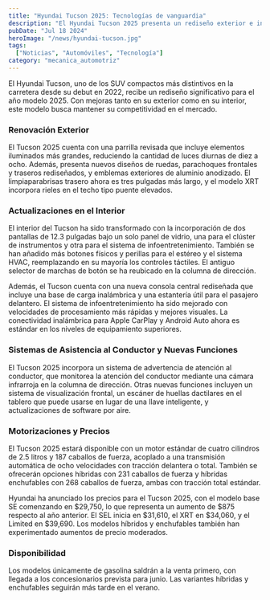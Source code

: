 ```yaml
---
title: "Hyundai Tucson 2025: Tecnologías de vanguardia"
description: "El Hyundai Tucson 2025 presenta un rediseño exterior e interior, con nuevas tecnologías y un precio inicial competitivo."
pubDate: "Jul 18 2024"
heroImage: "/news/hyundai-tucson.jpg"
tags:
  ["Noticias", "Automóviles", "Tecnología"]
category: "mecanica_automotriz"
---
```


El Hyundai Tucson, uno de los SUV compactos más distintivos en la carretera desde su debut en 2022, recibe un rediseño significativo para el año modelo 2025. Con mejoras tanto en su exterior como en su interior, este modelo busca mantener su competitividad en el mercado.

### Renovación Exterior

El Tucson 2025 cuenta con una parrilla revisada que incluye elementos iluminados más grandes, reduciendo la cantidad de luces diurnas de diez a ocho. Además, presenta nuevos diseños de ruedas, parachoques frontales y traseros rediseñados, y emblemas exteriores de aluminio anodizado. El limpiaparabrisas trasero ahora es tres pulgadas más largo, y el modelo XRT incorpora rieles en el techo tipo puente elevados.

### Actualizaciones en el Interior

El interior del Tucson ha sido transformado con la incorporación de dos pantallas de 12.3 pulgadas bajo un solo panel de vidrio, una para el clúster de instrumentos y otra para el sistema de infoentretenimiento. También se han añadido más botones físicos y perillas para el estéreo y el sistema HVAC, reemplazando en su mayoría los controles táctiles. El antiguo selector de marchas de botón se ha reubicado en la columna de dirección. 

Además, el Tucson cuenta con una nueva consola central rediseñada que incluye una base de carga inalámbrica y una estantería útil para el pasajero delantero. El sistema de infoentretenimiento ha sido mejorado con velocidades de procesamiento más rápidas y mejores visuales. La conectividad inalámbrica para Apple CarPlay y Android Auto ahora es estándar en los niveles de equipamiento superiores.

### Sistemas de Asistencia al Conductor y Nuevas Funciones

El Tucson 2025 incorpora un sistema de advertencia de atención al conductor, que monitorea la atención del conductor mediante una cámara infrarroja en la columna de dirección. Otras nuevas funciones incluyen un sistema de visualización frontal, un escáner de huellas dactilares en el tablero que puede usarse en lugar de una llave inteligente, y actualizaciones de software por aire.

### Motorizaciones y Precios

El Tucson 2025 estará disponible con un motor estándar de cuatro cilindros de 2.5 litros y 187 caballos de fuerza, acoplado a una transmisión automática de ocho velocidades con tracción delantera o total. También se ofrecerán opciones híbridas con 231 caballos de fuerza y híbridas enchufables con 268 caballos de fuerza, ambas con tracción total estándar.

Hyundai ha anunciado los precios para el Tucson 2025, con el modelo base SE comenzando en $29,750, lo que representa un aumento de $875 respecto al año anterior. El SEL inicia en $31,610, el XRT en $34,060, y el Limited en $39,690. Los modelos híbridos y enchufables también han experimentado aumentos de precio moderados.

### Disponibilidad

Los modelos únicamente de gasolina saldrán a la venta primero, con llegada a los concesionarios prevista para junio. Las variantes híbridas y enchufables seguirán más tarde en el verano.